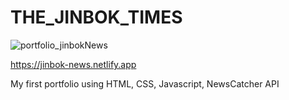 # THE_JINBOK_TIMES

![portfolio_jinbokNews](https://github.com/jinbokk/THE_JINBOK_TIMES/assets/101123079/5949dd81-bb72-4d2f-b6ba-fc1b93923669)

https://jinbok-news.netlify.app

My first portfolio using HTML, CSS, Javascript, NewsCatcher API
